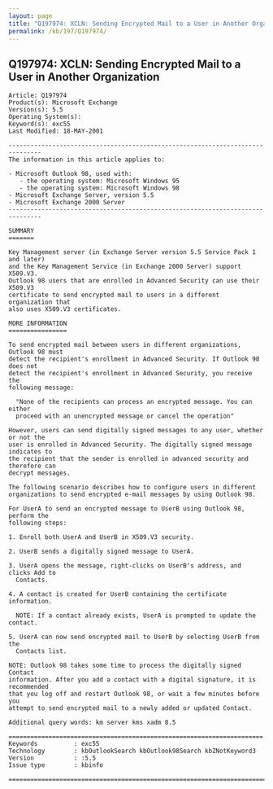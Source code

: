 ```yaml
---
layout: page
title: "Q197974: XCLN: Sending Encrypted Mail to a User in Another Organization"
permalink: /kb/197/Q197974/
---
```


## Q197974: XCLN: Sending Encrypted Mail to a User in Another Organization

	Article: Q197974
	Product(s): Microsoft Exchange
	Version(s): 5.5
	Operating System(s): 
	Keyword(s): exc55
	Last Modified: 18-MAY-2001
	
	-------------------------------------------------------------------------------
	The information in this article applies to:
	
	- Microsoft Outlook 98, used with:
	   - the operating system: Microsoft Windows 95 
	   - the operating system: Microsoft Windows 98 
	- Microsoft Exchange Server, version 5.5 
	- Microsoft Exchange 2000 Server 
	-------------------------------------------------------------------------------
	
	SUMMARY
	=======
	
	Key Management server (in Exchange Server version 5.5 Service Pack 1 and later)
	and the Key Management Service (in Exchange 2000 Server) support X509.V3.
	Outlook 98 users that are enrolled in Advanced Security can use their X509.V3
	certificate to send encrypted mail to users in a different organization that
	also uses X509.V3 certificates.
	
	MORE INFORMATION
	================
	
	To send encrypted mail between users in different organizations, Outlook 98 must
	detect the recipient's enrollment in Advanced Security. If Outlook 98 does not
	detect the recipient's enrollment in Advanced Security, you receive the
	following message:
	
	  "None of the recipients can process an encrypted message. You can either
	  proceed with an unencrypted message or cancel the operation"
	
	However, users can send digitally signed messages to any user, whether or not the
	user is enrolled in Advanced Security. The digitally signed message indicates to
	the recipient that the sender is enrolled in advanced security and therefore can
	decrypt messages.
	
	The following scenario describes how to configure users in different
	organizations to send encrypted e-mail messages by using Outlook 98.
	
	For UserA to send an encrypted message to UserB using Outlook 98, perform the
	following steps:
	
	1. Enroll both UserA and UserB in X509.V3 security.
	
	2. UserB sends a digitally signed message to UserA.
	
	3. UserA opens the message, right-clicks on UserB's address, and clicks Add to
	  Contacts.
	
	4. A contact is created for UserB containing the certificate information.
	
	  NOTE: If a contact already exists, UserA is prompted to update the contact.
	
	5. UserA can now send encrypted mail to UserB by selecting UserB from the
	  Contacts list.
	
	NOTE: Outlook 98 takes some time to process the digitally signed Contact
	information. After you add a contact with a digital signature, it is recommended
	that you log off and restart Outlook 98, or wait a few minutes before you
	attempt to send encrypted mail to a newly added or updated Contact.
	
	Additional query words: km server kms xadm 8.5
	
	======================================================================
	Keywords          : exc55 
	Technology        : kbOutlookSearch kbOutlook98Search kbZNotKeyword3
	Version           : :5.5
	Issue type        : kbinfo
	
	=============================================================================
	
